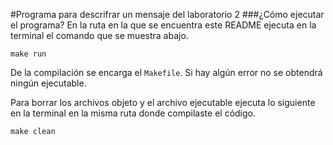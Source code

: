 #Programa para descrifrar un mensaje del laboratorio 2
###¿Cómo ejecutar el programa?
En la ruta en la que se encuentra este README ejecuta en la terminal el comando que se muestra abajo.
```
make run
```
De la compilación se encarga el `Makefile`. Si hay algún error no se obtendrá ningún ejecutable.

Para borrar los archivos objeto y el archivo ejecutable ejecuta lo siguiente en la terminal en la misma ruta
donde compilaste el código.
```
make clean
```
